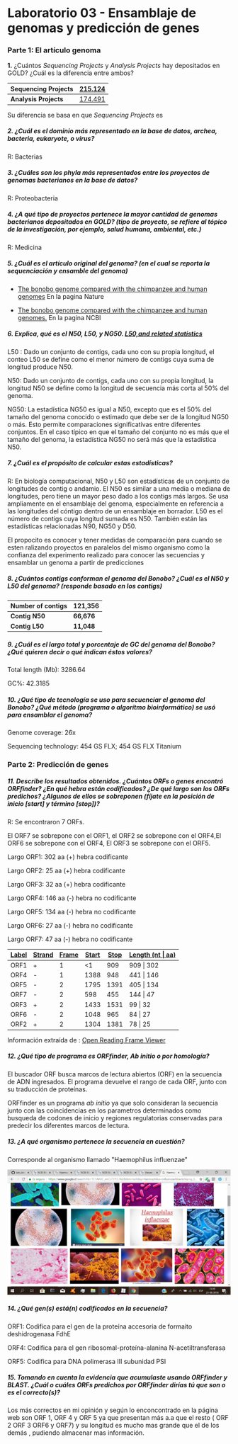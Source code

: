 # Laboratorio 03 - Ensamblaje de genomas y predicción de genes



### Parte 1: El artículo genoma

**1.** ¿Cuántos *Sequencing Projects* y *Analysis Projects* hay depositados en GOLD? ¿Cuál es la diferencia entre ambos? 

| Sequencing Projects   | [215.124](https://gold.jgi.doe.gov/projects)          |
| --------------------- | ----------------------------------------------------- |
| **Analysis Projects** | [174.491](https://gold.jgi.doe.gov/analysis_projects) |

Su diferencia se basa en que *Sequencing Projects*  es 



##### **2.** ¿Cuál es el dominio más representado en la base de datos, *archea*, *bacteria*, *eukaryote*, o *virus*? 

R: Bacterias

##### **3.** ¿Cuáles son los *phyla* más representados entre los proyectos de genomas bacterianos en la base de datos? 

R: Proteobacteria 

##### **4.** ¿A qué tipo de proyectos pertenece la mayor cantidad de genomas bacterianos depositados en GOLD? (tipo de proyecto, se refiere al tópico de la investigación, por ejemplo, salud humana, ambiental, etc.) 

R: Medicina

##### **5.** ¿Cuál es el artículo original del genoma? (en el cual se reporta la sequenciación y ensamble del genoma) 



- [The bonobo genome compared with the chimpanzee and human genomes](https://www.nature.com/articles/nature11128)   En la pagina Nature

-  [The bonobo genome compared with the chimpanzee and human genomes.]([https://www.ncbi.nlm.nih.gov/pubmed/22722832)   En la pagina NCBI



##### **6.** Explica, qué es el N50, L50, y NG50.  [L50,and related statistics](https://en.wikipedia.org/wiki/N50)

L50 : Dado un conjunto de contigs, cada uno con su propia longitud, el conteo L50 se define como el menor número de contigs cuya suma de longitud produce N50.

N50: Dado un conjunto de contigs, cada uno con su propia longitud, la longitud N50 se define como la longitud de secuencia más corta al 50% del genoma.

NG50: La estadística NG50 es igual a N50, excepto que es el 50% del tamaño del genoma conocido o estimado que debe ser de la longitud NG50 o más. Esto permite comparaciones significativas entre diferentes conjuntos. En el caso típico en que el tamaño del conjunto no es más que el tamaño del genoma, la estadística NG50 no será más que la estadística N50.



##### **7.** ¿Cuál es el propósito de calcular estas estadísticas? 

R: En biología computacional, N50 y L50 son estadísticas de un conjunto de longitudes de contig o andamio. El N50 es similar a una media o mediana de longitudes, pero tiene un mayor peso dado a los contigs más largos. Se usa ampliamente en el ensamblaje del genoma, especialmente en referencia a las longitudes del cóntigo dentro de un ensamblaje en borrador. L50 es el número de contigs cuya longitud sumada es N50. También están las estadísticas relacionadas N90, NG50 y D50.

 El propocito es conocer y tener medidas de comparación para cuando se esten ralizando proyectos en paralelos del mismo organismo como la confianza del experimento realizado para conocer las secuencias y ensamblar un genoma a partir de predicciones



##### **8.** ¿Cuántos *contigs* conforman el genoma del Bonobo? ¿Cuál es el N50 y L50 del genoma? (responde basado en los *contigs*) 

| Number of contigs | 121,356    |
| ----------------- | ---------- |
| **Contig N50**    | **66,676** |
| **Contig L50**    | **11,048** |



##### **9.** ¿Cuál es el largo total y porcentaje de GC del genoma del Bonobo? ¿Qué quieren decir o qué indican éstos valores?

Total length (Mb): 3286.64 

GC%: 42.3185 



##### **10.** ¿Qué tipo de tecnología se uso para secuenciar el genoma del Bonobo? ¿Qué método (programa o algorítmo bioinformático) se usó para ensamblar el genoma? 

Genome coverage: 26x

Sequencing technology:  454 GS FLX; 454 GS FLX Titanium





### Parte 2: Predicción de genes



##### **11.** Describe los resultados obtenidos. ¿Cuántos ORFs o genes encontró ORFfinder? ¿En qué hebra están codificados? ¿De qué largo son los ORFs predichos? ¿Algunos de ellos se sobreponen (fíjate en la posición de inicio [*start*] y término [*stop*])? 

R: Se encontraron 7 ORFs.

 El ORF7 se sobrepone con el ORF1, el ORF2 se sobrepone con el ORF4,El ORF6 se sobrepone con el ORF4, El ORF3 se sobrepone con el ORF5.

Largo ORF1: 302 aa (+) hebra codificante

 Largo ORF2: 25 aa (+) hebra codificante 

Largo ORF3: 32 aa (+) hebra codificante 

Largo ORF4: 146 aa (-) hebra no codificante 

Largo ORF5: 134 aa (-) hebra no codificante 

Largo ORF6: 27 aa (-) hebra no codificante

Largo ORF7: 47 aa (-) hebra no codificante

 

| [Label](https://www.ncbi.nlm.nih.gov/orffinder/#) | [Strand](https://www.ncbi.nlm.nih.gov/orffinder/#) | [Frame](https://www.ncbi.nlm.nih.gov/orffinder/#) | [Start](https://www.ncbi.nlm.nih.gov/orffinder/#) | [Stop](https://www.ncbi.nlm.nih.gov/orffinder/#) | [Length (nt \| aa)](https://www.ncbi.nlm.nih.gov/orffinder/#) |
| ------------------------------------------------- | -------------------------------------------------- | ------------------------------------------------- | ------------------------------------------------- | ------------------------------------------------ | ------------------------------------------------------------ |
| ORF1                                              | +                                                  | 1                                                 | <1                                                | 909                                              | 909 \| 302                                                   |
| ORF4                                              | -                                                  | 1                                                 | 1388                                              | 948                                              | 441 \| 146                                                   |
| ORF5                                              | -                                                  | 2                                                 | 1795                                              | 1391                                             | 405 \| 134                                                   |
| ORF7                                              | -                                                  | 2                                                 | 598                                               | 455                                              | 144 \| 47                                                    |
| ORF3                                              | +                                                  | 2                                                 | 1433                                              | 1531                                             | 99 \| 32                                                     |
| ORF6                                              | -                                                  | 2                                                 | 1048                                              | 965                                              | 84 \| 27                                                     |
| ORF2                                              | +                                                  | 2                                                 | 1304                                              | 1381                                             | 78 \| 25                                                     |

Información extraída de : [Open Reading Frame Viewer ](https://www.ncbi.nlm.nih.gov/orffinder/)



##### **12.** ¿Qué tipo de programa es ORFfinder, *Ab initio* o por homología? 

 El buscador ORF busca marcos de lectura abiertos (ORF) en la secuencia de ADN ingresados. El programa devuelve el rango de cada ORF, junto con su traducción de proteínas. 

ORFfinder es un programa  *ab initio* ya que solo consideran la secuencia junto con las coincidencias en los parametros determinados como busqueda de codones de inicio y regiones regulatorias conservadas para predecir los diferentes marcos de lectura.



##### **13.** ¿A qué organismo pertenece la secuencia en cuestión?

 Corresponde al organismo llamado "Haemophilus influenzae" 

![](https://github.com/ConsueloBolivarMascaro/BIOINFORMATICA/blob/master/imagen%201%20lab%203.png?raw=true)



##### **14.** ¿Qué gen(s) está(n) codificados en la secuencia?

ORF1: Codifica para el gen de la proteína accesoria de formaito deshidrogenasa FdhE

ORF4: Codifica para el gen ribosomal-proteína-alanina N-acetiltransferasa

ORF5: Codifica para DNA polimerasa III subunidad PSI

##### **15.** Tomando en cuenta la evidencia que acumulaste usando ORFfinder y BLAST. ¿Cuál o cuáles ORFs predichos por ORFfinder dirías tú que son o es el correcto(s)? 

Los más correctos en mi opinión y según lo enconcontrado en la página web son ORF 1, ORF 4 y ORF 5 ya que presentan más a.a que el resto ( ORF 2 ORF 3 ORF6 y ORF7) y su longitud es mucho mas grande que el de los demás , pudiendo almacenar mas información.

